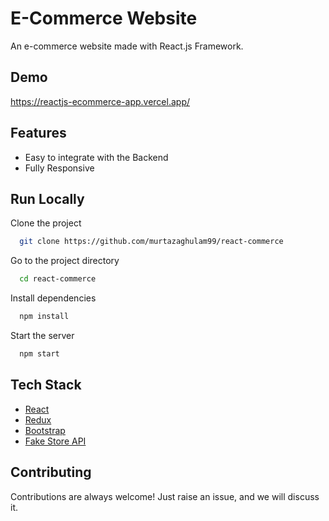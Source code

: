 # E-Commerce Website

An e-commerce website made with React.js Framework.

## Demo

https://reactjs-ecommerce-app.vercel.app/

## Features

- Easy to integrate with the Backend
- Fully Responsive

## Run Locally

Clone the project

```bash
  git clone https://github.com/murtazaghulam99/react-commerce
```

Go to the project directory

```bash
  cd react-commerce
```

Install dependencies

```bash
  npm install
```

Start the server

```bash
  npm start
```

## Tech Stack

- [React](https://reactjs.org/)
- [Redux](https://redux.js.org/)
- [Bootstrap](https://getbootstrap.com/)
- [Fake Store API](https://fakestoreapi.com/)

## Contributing

Contributions are always welcome!
Just raise an issue, and we will discuss it.
